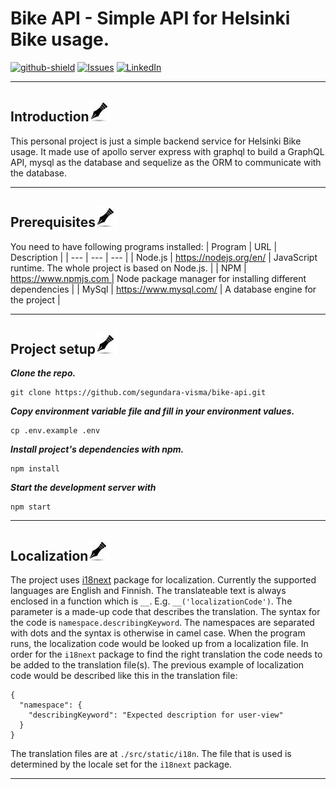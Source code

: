 # Bike API - Simple API for Helsinki Bike usage.

[![github-shield]][github-url]
[![Issues][issues-shield]][issues-url]
[![LinkedIn][linkedin-shield]][linkedin-url]

---

## Introduction[![](./src/assets/images/rsz_pin.jpg)](#introduction)

This personal project is just a simple backend service for Helsinki Bike usage. It made use of apollo server express with graphql to build a GraphQL API, mysql as the database and sequelize as the ORM to communicate with the database.

---

## Prerequisites[![](./src/assets/images/rsz_pin.jpg)](#prerequisites)
You need to have following programs installed:
| Program | URL | Description |
| --- | --- | --- |
| Node.js | https://nodejs.org/en/ | JavaScript runtime. The whole project is based on Node.js. |
| NPM | https://www.npmjs.com | Node package manager for installing different dependencies |
| MySql | https://www.mysql.com/ | A database engine for the project |

---

## Project setup[![](./src/assets/images/rsz_pin.jpg)](#project-setup)

***Clone the repo.***
```
git clone https://github.com/segundara-visma/bike-api.git
```

***Copy environment variable file and fill in your environment values.***
```
cp .env.example .env
```

***Install project's dependencies with npm.***
```
npm install
```

***Start the development server with***
```
npm start
```

---

## Localization[![](./src/assets/images/rsz_pin.jpg)](#localization)
The project uses [i18next](https://www.npmjs.com/package/i18next) package for localization. Currently the supported languages are English and Finnish. The translateable text is always enclosed in a function which is `__`. E.g. `__('localizationCode')`. The parameter is a made-up code that describes the translation. The syntax for the code is `namespace.describingKeyword`. The namespaces are separated with dots and the syntax is otherwise in camel case. When the program runs, the localization code would be looked up from a localization file. In order for the `i18next` package to find the right translation the code needs to be added to the translation file(s). The previous example of localization code would be described like this in the translation file:
```
{
  "namespace": {
    "describingKeyword": "Expected description for user-view"
  }
}
```
The translation files are at `./src/static/i18n`. The file that is used is determined by the locale set for the `i18next` package.

---

[issues-shield]: https://img.shields.io/github/issues/segundara-visma/bike-api.svg?style=flat-square
[issues-url]: https://github.com/segundara-visma/bike-api/issues
[linkedin-shield]: https://img.shields.io/badge/-LinkedIn-black.svg?style=flat-square&logo=linkedin&colorB=555
[linkedin-url]: https://www.linkedin.com/in/olusegunemmanuelokedara/
[github-shield]: https://img.shields.io/static/v1?label=Version%20control&message=Github&color=blue
[github-url]: https://github.com/segundara-visma/bike-api